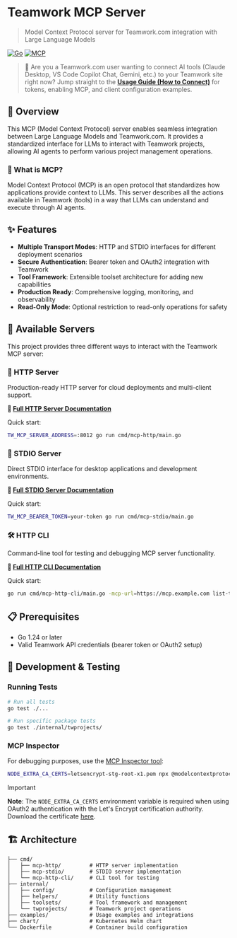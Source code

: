 # Teamwork MCP Server

> Model Context Protocol server for Teamwork.com integration with Large Language
> Models

[![Go](https://img.shields.io/badge/Go-1.24.2-blue.svg)](https://golang.org/)
[![MCP](https://img.shields.io/badge/MCP-Compatible-green.svg)](https://modelcontextprotocol.io/)

> 📌 Are you a Teamwork.com user wanting to connect AI tools (Claude Desktop, VS
> Code Copilot Chat, Gemini, etc.) to your Teamwork site right now? Jump
> straight to the **[Usage Guide (How to Connect)](usage.md)** for tokens,
> enabling MCP, and client configuration examples.

## 📖 Overview

This MCP (Model Context Protocol) server enables seamless integration between
Large Language Models and Teamwork.com. It provides a standardized interface for
LLMs to interact with Teamwork projects, allowing AI agents to perform various
project management operations.

### 🤖 What is MCP?

Model Context Protocol (MCP) is an open protocol that standardizes how
applications provide context to LLMs. This server describes all the actions
available in Teamwork (tools) in a way that LLMs can understand and execute
through AI agents.

## ✨ Features

- **Multiple Transport Modes**: HTTP and STDIO interfaces for different deployment scenarios
- **Secure Authentication**: Bearer token and OAuth2 integration with Teamwork
- **Tool Framework**: Extensible toolset architecture for adding new capabilities
- **Production Ready**: Comprehensive logging, monitoring, and observability
- **Read-Only Mode**: Optional restriction to read-only operations for safety

## 🚀 Available Servers

This project provides three different ways to interact with the Teamwork MCP
server:

### 📡 HTTP Server

Production-ready HTTP server for cloud deployments and multi-client support.

**📖 [Full HTTP Server Documentation](cmd/mcp-http/README.md)**

Quick start:
```bash
TW_MCP_SERVER_ADDRESS=:8012 go run cmd/mcp-http/main.go
```

### 💬 STDIO Server

Direct STDIO interface for desktop applications and development environments.

**📖 [Full STDIO Server Documentation](cmd/mcp-stdio/README.md)**

Quick start:
```bash
TW_MCP_BEARER_TOKEN=your-token go run cmd/mcp-stdio/main.go
```

### 🛠️ HTTP CLI

Command-line tool for testing and debugging MCP server functionality.

**📖 [Full HTTP CLI Documentation](cmd/mcp-http-cli/README.md)**

Quick start:
```bash
go run cmd/mcp-http-cli/main.go -mcp-url=https://mcp.example.com list-tools
```

## 📋 Prerequisites

- Go 1.24 or later
- Valid Teamwork API credentials (bearer token or OAuth2 setup)

## 🧪 Development & Testing

### Running Tests
```bash
# Run all tests
go test ./...

# Run specific package tests
go test ./internal/twprojects/
```

### MCP Inspector
For debugging purposes, use the [MCP Inspector tool](https://github.com/modelcontextprotocol/inspector):

```bash
NODE_EXTRA_CA_CERTS=letsencrypt-stg-root-x1.pem npx @modelcontextprotocol/inspector node build/index.js
```

> [!IMPORTANT]
> **Note**: The `NODE_EXTRA_CA_CERTS` environment variable is required when
> using OAuth2 authentication with the Let's Encrypt certification authority.
> Download the certificate [here](https://letsencrypt.org/certs/staging/letsencrypt-stg-root-x1.pem).

## 🏗️ Architecture

```
├── cmd/
│   ├── mcp-http/         # HTTP server implementation
│   ├── mcp-stdio/        # STDIO server implementation
│   └── mcp-http-cli/     # CLI tool for testing
├── internal/
│   ├── config/           # Configuration management
│   ├── helpers/          # Utility functions
│   ├── toolsets/         # Tool framework and management
│   └── twprojects/       # Teamwork project operations
├── examples/             # Usage examples and integrations
├── chart/                # Kubernetes Helm chart
└── Dockerfile            # Container build configuration
```
